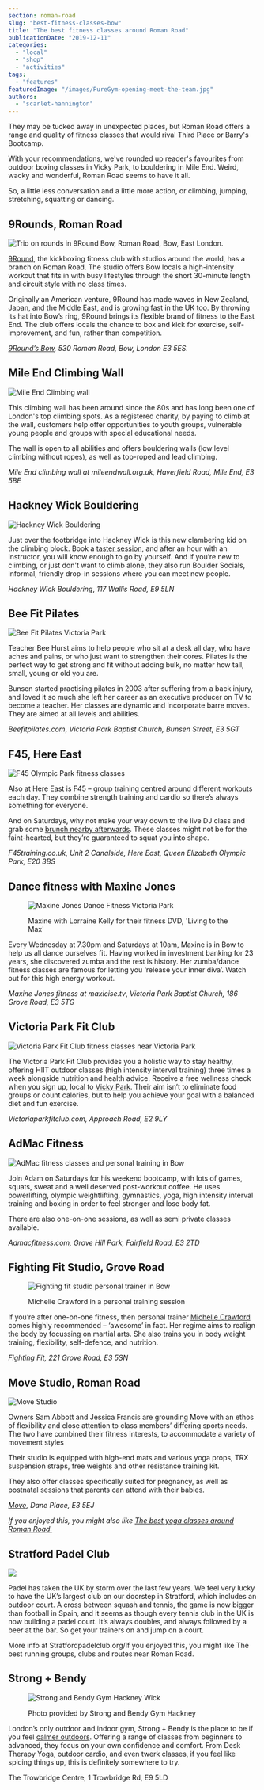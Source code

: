 ```yaml
---
section: roman-road
slug: "best-fitness-classes-bow"
title: "The best fitness classes around Roman Road"
publicationDate: "2019-12-11"
categories: 
  - "local"
  - "shop"
  - "activities"
tags: 
  - "features"
featuredImage: "/images/PureGym-opening-meet-the-team.jpg"
authors: 
  - "scarlet-hannington"
---
```


They may be tucked away in unexpected places, but Roman Road offers a range and quality of fitness classes that would rival Third Place or Barry's Bootcamp.

With your recommendations, we've rounded up reader's favourites from outdoor boxing classes in Vicky Park, to bouldering in Mile End. Weird, wacky and wonderful, Roman Road seems to have it all.

So, a little less conversation and a little more action, or climbing, jumping, stretching, squatting or dancing.

## 9Rounds, Roman Road

![Trio on rounds in 9Round Bow, Roman Road, Bow, East London.](/images/9Round-roman-road-boxing-club-kick-front-1024x683.jpg)

[9Round](https://www.9round.co.uk/), the kickboxing fitness club with studios around the world, has a branch on Roman Road. The studio offers Bow locals a high-intensity workout that fits in with busy lifestyles through the short 30-minute length and circuit style with no class times.

Originally an American venture, 9Round has made waves in New Zealand, Japan, and the Middle East, and is growing fast in the UK too. By throwing its hat into Bow’s ring, 9Round brings its flexible brand of fitness to the East End. The club offers locals the chance to box and kick for exercise, self-improvement, and fun, rather than competition.

_[9Round’s Bow](https://romanroadlondon.com/9round-bow-kick-boxing-club-paid-content/), 530 Roman Road, Bow, London E3 5ES._

## Mile End Climbing Wall

![Mile End Climbing wall](/images/mile-end-climbing-wall.jpg)

This climbing wall has been around since the 80s and has long been one of London's top climbing spots. As a registered charity, by paying to climb at the wall, customers help offer opportunities to youth groups, vulnerable young people and groups with special educational needs.

The wall is open to all abilities and offers bouldering walls (low level climbing without ropes), as well as top-roped and lead climbing.

_Mile End climbing wall at _mileendwall.org.uk_, Haverfield Road, Mile End, E3 5BE_

## Hackney Wick Bouldering

![Hackney Wick Bouldering](/images/hackney-wick-bouldering-wall.jpg)

Just over the footbridge into Hackney Wick is this new clambering kid on the climbing block. Book a [taster session](https://romanroadlondon.com/fathers-day-things-to-do-east-london/), and after an hour with an instructor, you will know enough to go by yourself. And if you’re new to climbing, or just don't want to climb alone, they also run Boulder Socials, informal, friendly drop-in sessions where you can meet new people.

_Hackney Wick Bouldering_, _117 Wallis Road, E9 5LN_

## Bee Fit Pilates

![Bee Fit Pilates Victoria Park](/images/victoria-park-bee-fit-pilates.jpg)

Teacher Bee Hurst aims to help people who sit at a desk all day, who have aches and pains, or who just want to strengthen their cores. Pilates is the perfect way to get strong and fit without adding bulk, no matter how tall, small, young or old you are.

Bunsen started practising pilates in 2003 after suffering from a back injury, and loved it so much she left her career as an executive producer on TV to become a teacher. Her classes are dynamic and incorporate barre moves. They are aimed at all levels and abilities.

_Beefitpilates.com_, _Victoria Park Baptist Church, Bunsen Street, E3 5GT_

## F45, Here East

![F45 Olympic Park fitness classes](/images/olympic-park-f45-fitness-class-1.jpg)

Also at Here East is F45 – group training centred around different workouts each day. They combine strength training and cardio so there’s always something for everyone.

And on Saturdays, why not make your way down to the live DJ class and grab some [brunch nearby afterwards](https://romanroadlondon.com/best-brunch-bow-mile-end-globe-town/). These classes might not be for the faint-hearted, but they’re guaranteed to squat you into shape.

_F45training.co.uk, Unit 2 Canalside, Here East, Queen Elizabeth Olympic Park, E20 3BS_

## Dance fitness with Maxine Jones

<figure>

![Maxine Jones Dance Fitness Victoria Park](/images/victoria-park-maxine-jones-zumba.jpg)

<figcaption>

Maxine with Lorraine Kelly for their fitness DVD, 'Living to the Max'

</figcaption>

</figure>

Every Wednesday at 7.30pm and Saturdays at 10am, Maxine is in Bow to help us all dance ourselves fit. Having worked in investment banking for 23 years, she discovered zumba and the rest is history. Her zumba/dance fitness classes are famous for letting you ‘release your inner diva’. Watch out for this high energy workout.

_Maxine Jones fitness at maxicise.tv_, _Victoria Park Baptist Church, 186 Grove Road, E3 5TG_

## Victoria Park Fit Club

![Victoria Park Fit Club fitness classes near Victoria Park](/images/victoria-park-fit-club.jpg)

The Victoria Park Fit Club provides you a holistic way to stay healthy, offering HIIT outdoor classes (high intensity interval training) three times a week alongside nutrition and health advice. Receive a free wellness check when you sign up, local to [Vicky Park](https://romanroadlondon.com/victoria-park-east-london-bow/). Their aim isn’t to eliminate food groups or count calories, but to help you achieve your goal with a balanced diet and fun exercise.

_Victoriaparkfitclub.com, Approach Road, E2 9LY_

## AdMac Fitness

![AdMac fitness classes and personal training in Bow](/images/Admac-fitness.jpg)

Join Adam on Saturdays for his weekend bootcamp, with lots of games, squats, sweat and a well deserved post-workout coffee. He uses powerlifting, olympic weightlifting, gymnastics, yoga, high intensity interval training and boxing in order to feel stronger and lose body fat.

There are also one-on-one sessions, as well as semi private classes available.

_Admacfitness.com, Grove Hill Park, Fairfield Road, E3 2TD_

## Fighting Fit Studio, Grove Road

<figure>

![Fighting fit studio personal trainer in Bow](/images/fighting-fit.jpg)

<figcaption>

Michelle Crawford in a personal training session

</figcaption>

</figure>

If you’re after one-on-one fitness, then personal trainer [Michelle Crawford](https://michellept.wordpress.com/) comes highly recommended – ‘awesome’ in fact. Her regime aims to realign the body by focussing on martial arts. She also trains you in body weight training, flexibility, self-defence, and nutrition.

_Fighting Fit, 221 Grove Road, E3 5SN_

## Move Studio, Roman Road

![Move Studio](/images/MOVE_2744-1024x683.jpg)

Owners Sam Abbott and Jessica Francis are grounding Move with an ethos of flexibility and close attention to class members’ differing sports needs. The two have combined their fitness interests, to accommodate a variety of movement styles

Their studio is equipped with high-end mats and various yoga props, TRX suspension straps, free weights and other resistance training kit.

They also offer classes specifically suited for pregnancy, as well as postnatal sessions that parents can attend with their babies. 

_[Move](https://romanroadlondon.com/move-yoga-studio-opens-roman-road/), Dane Place, E3 5EJ_

_If you enjoyed this, you might also like [The best yoga classes around Roman Road.](https://romanroadlondon.com/best-yoga-classes-bow-globe-town/)_

## Stratford Padel Club

![](/images/Padel-Club-1024x683.jpg)

Padel has taken the UK by storm over the last few years. We feel very lucky to have the UK’s largest club on our doorstep in Stratford, which includes an outdoor court. A cross between squash and tennis, the game is now bigger than football in Spain, and it seems as though every tennis club in the UK is now building a padel court. It’s always doubles, and always followed by a beer at the bar. So get your trainers on and jump on a court.

More info at Stratfordpadelclub.org/If you enjoyed this, you might like The best running groups, clubs and routes near Roman Road.

## Strong + Bendy

<figure>

![Strong and Bendy Gym Hackney Wick](/images/Strong-and-Bendy-Best-Gyms-Near-Bow--1024x683.jpg)

<figcaption>

Photo provided by Strong and Bendy Gym Hackney

</figcaption>

</figure>

London’s only outdoor and indoor gym, Strong + Bendy is the place to be if you feel [ca](https://romanroadlondon.com/best-outdoor-exercise-classes/)[l](https://romanroadlondon.com/best-outdoor-exercise-classes/)[mer outdoors](https://romanroadlondon.com/best-outdoor-exercise-classes/). Offering a range of classes from beginners to advanced, they focus on your own confidence and comfort. From Desk Therapy Yoga, outdoor cardio, and even twerk classes, if you feel like spicing things up, this is definitely somewhere to try. 

The Trowbridge Centre, 1 Trowbridge Rd, E9 5LD


